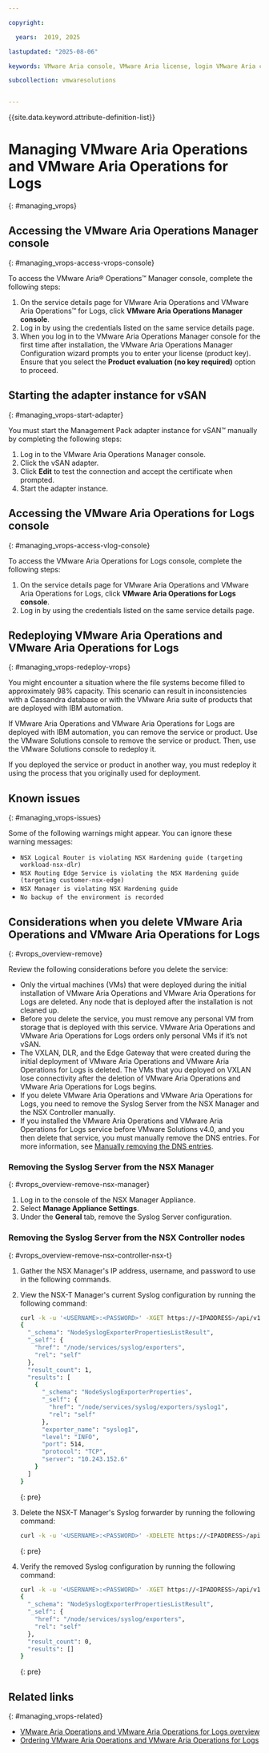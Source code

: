 ```yaml
---

copyright:

  years:  2019, 2025

lastupdated: "2025-08-06"

keywords: VMware Aria console, VMware Aria license, login VMware Aria console, vRealize console

subcollection: vmwaresolutions


---
```


{{site.data.keyword.attribute-definition-list}}

# Managing VMware Aria Operations and VMware Aria Operations for Logs
{: #managing_vrops}

## Accessing the VMware Aria Operations Manager console
{: #managing_vrops-access-vrops-console}

To access the VMware Aria® Operations™ Manager console, complete the following steps:
1. On the service details page for VMware Aria Operations and VMware Aria Operations™ for Logs, click **VMware Aria Operations Manager console**.
2. Log in by using the credentials listed on the same service details page.
3. When you log in to the VMware Aria Operations Manager console for the first time after installation, the VMware Aria Operations Manager Configuration wizard prompts you to enter your license (product key). Ensure that you select the **Product evaluation (no key required)** option to proceed.

## Starting the adapter instance for vSAN
{: #managing_vrops-start-adapter}

You must start the Management Pack adapter instance for vSAN™ manually by completing the following steps:
1. Log in to the VMware Aria Operations Manager console.
2. Click the vSAN adapter.
3. Click **Edit** to test the connection and accept the certificate when prompted.
4. Start the adapter instance.

## Accessing the VMware Aria Operations for Logs console
{: #managing_vrops-access-vlog-console}

To access the VMware Aria Operations for Logs console, complete the following steps:
1. On the service details page for VMware Aria Operations and VMware Aria Operations for Logs, click **VMware Aria Operations for Logs console**.
2. Log in by using the credentials listed on the same service details page.

## Redeploying VMware Aria Operations and VMware Aria Operations for Logs
{: #managing_vrops-redeploy-vrops}

You might encounter a situation where the file systems become filled to approximately 98% capacity. This scenario can result in inconsistencies with a Cassandra database or with the VMware Aria suite of products that are deployed with IBM automation.

If VMware Aria Operations and VMware Aria Operations for Logs are deployed with IBM automation, you can remove the service or product. Use the VMware Solutions console to remove the service or product. Then, use the VMware Solutions console to redeploy it.

If you deployed the service or product in another way, you must redeploy it using the process that you originally used for deployment.

## Known issues
{: #managing_vrops-issues}

Some of the following warnings might appear. You can ignore these warning messages:
* `NSX Logical Router is violating NSX Hardening guide (targeting workload-nsx-dlr)`
* `NSX Routing Edge Service is violating the NSX Hardening guide (targeting customer-nsx-edge)`
* `NSX Manager is violating NSX Hardening guide`
* `No backup of the environment is recorded`

## Considerations when you delete VMware Aria Operations and VMware Aria Operations for Logs
{: #vrops_overview-remove}

Review the following considerations before you delete the service:
* Only the virtual machines (VMs) that were deployed during the initial installation of VMware Aria Operations and VMware Aria Operations for Logs are deleted. Any node that is deployed after the installation is not cleaned up.
* Before you delete the service, you must remove any personal VM from storage that is deployed with this service. VMware Aria Operations and VMware Aria Operations for Logs orders only personal VMs if it’s not vSAN.
* The VXLAN, DLR, and the Edge Gateway that were created during the initial deployment of VMware Aria Operations and VMware Aria Operations for Logs is deleted. The VMs that you deployed on VXLAN lose connectivity after the deletion of VMware Aria Operations and VMware Aria Operations for Logs begins.
* If you delete VMware Aria Operations and VMware Aria Operations for Logs, you need to remove the Syslog Server from the NSX Manager and the NSX Controller manually.
* If you installed the VMware Aria Operations and VMware Aria Operations for Logs service before VMware Solutions v4.0, and you then delete that service, you must manually remove the DNS entries. For more information, see [Manually removing the DNS entries](/docs/vmwaresolutions?topic=vmwaresolutions-vc_deletingservices#vc_deletingservices-DNS-entries).

### Removing the Syslog Server from the NSX Manager
{: #vrops_overview-remove-nsx-manager}

1. Log in to the console of the NSX Manager Appliance.
2. Select **Manage Appliance Settings**.
3. Under the **General** tab, remove the Syslog Server configuration.

### Removing the Syslog Server from the NSX Controller nodes
{: #vrops_overview-remove-nsx-controller-nsx-t}

1. Gather the NSX Manager's IP address, username, and password to use in the following commands.
2. View the NSX-T Manager's current Syslog configuration by running the following command:

   ```sh
   curl -k -u '<USERNAME>:<PASSWORD>' -XGET https://<IPADDRESS>/api/v1/node/services/syslog/exporters
   {
     "_schema": "NodeSyslogExporterPropertiesListResult",
     "_self": {
       "href": "/node/services/syslog/exporters",
       "rel": "self"
     },
     "result_count": 1,
     "results": [
       {
         "_schema": "NodeSyslogExporterProperties",
         "_self": {
           "href": "/node/services/syslog/exporters/syslog1",
           "rel": "self"
         },
         "exporter_name": "syslog1",
         "level": "INFO",
         "port": 514,
         "protocol": "TCP",
         "server": "10.243.152.6"
       }
     ]
   }
   ```
   {: pre}

3. Delete the NSX-T Manager's Syslog forwarder by running the following command:

   ```sh
   curl -k -u '<USERNAME>:<PASSWORD>' -XDELETE https://<IPADDRESS>/api/v1/node/services/syslog/exporters/syslog1
   ```
   {: pre}

4. Verify the removed Syslog configuration by running the following command:

   ```sh
   curl -k -u '<USERNAME>:<PASSWORD>' -XGET https://<IPADDRESS>/api/v1/node/services/syslog/exporters
   {
     "_schema": "NodeSyslogExporterPropertiesListResult",
     "_self": {
       "href": "/node/services/syslog/exporters",
       "rel": "self"
     },
     "result_count": 0,
     "results": []
   }
   ```
   {: pre}

## Related links
{: #managing_vrops-related}

* [VMware Aria Operations and VMware Aria Operations for Logs overview](/docs/vmwaresolutions?topic=vmwaresolutions-vrops_overview)
* [Ordering VMware Aria Operations and VMware Aria Operations for Logs](/docs/vmwaresolutions?topic=vmwaresolutions-vrops_ordering)
